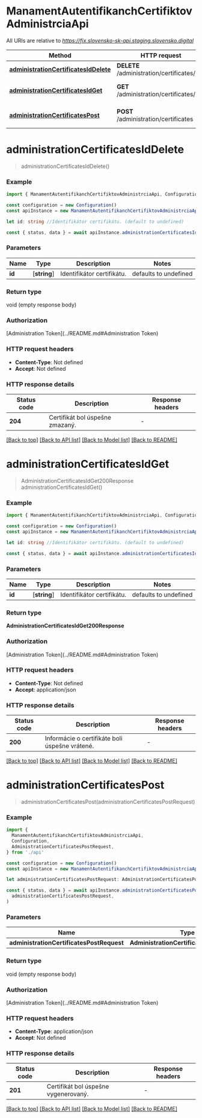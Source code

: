 # ManamentAutentifikanchCertifiktovAdministrciaApi

All URIs are relative to *https://fix.slovensko-sk-api.staging.slovensko.digital*

| Method                                                                        | HTTP request                                 | Description                    |
| ----------------------------------------------------------------------------- | -------------------------------------------- | ------------------------------ |
| [**administrationCertificatesIdDelete**](#administrationcertificatesiddelete) | **DELETE** /administration/certificates/{id} | Zmaže certifikát               |
| [**administrationCertificatesIdGet**](#administrationcertificatesidget)       | **GET** /administration/certificates/{id}    | Vráti informácie o certifikáte |
| [**administrationCertificatesPost**](#administrationcertificatespost)         | **POST** /administration/certificates        | Vygeneruje nový certifikát     |

# **administrationCertificatesIdDelete**

> administrationCertificatesIdDelete()

### Example

```typescript
import { ManamentAutentifikanchCertifiktovAdministrciaApi, Configuration } from './api'

const configuration = new Configuration()
const apiInstance = new ManamentAutentifikanchCertifiktovAdministrciaApi(configuration)

let id: string //Identifikátor certifikátu. (default to undefined)

const { status, data } = await apiInstance.administrationCertificatesIdDelete(id)
```

### Parameters

| Name   | Type         | Description                | Notes                 |
| ------ | ------------ | -------------------------- | --------------------- |
| **id** | [**string**] | Identifikátor certifikátu. | defaults to undefined |

### Return type

void (empty response body)

### Authorization

[Administration Token](../README.md#Administration Token)

### HTTP request headers

- **Content-Type**: Not defined
- **Accept**: Not defined

### HTTP response details

| Status code | Description                     | Response headers |
| ----------- | ------------------------------- | ---------------- |
| **204**     | Certifikát bol úspešne zmazaný. | -                |

[[Back to top]](#) [[Back to API list]](../README.md#documentation-for-api-endpoints) [[Back to Model list]](../README.md#documentation-for-models) [[Back to README]](../README.md)

# **administrationCertificatesIdGet**

> AdministrationCertificatesIdGet200Response administrationCertificatesIdGet()

### Example

```typescript
import { ManamentAutentifikanchCertifiktovAdministrciaApi, Configuration } from './api'

const configuration = new Configuration()
const apiInstance = new ManamentAutentifikanchCertifiktovAdministrciaApi(configuration)

let id: string //Identifikátor certifikátu. (default to undefined)

const { status, data } = await apiInstance.administrationCertificatesIdGet(id)
```

### Parameters

| Name   | Type         | Description                | Notes                 |
| ------ | ------------ | -------------------------- | --------------------- |
| **id** | [**string**] | Identifikátor certifikátu. | defaults to undefined |

### Return type

**AdministrationCertificatesIdGet200Response**

### Authorization

[Administration Token](../README.md#Administration Token)

### HTTP request headers

- **Content-Type**: Not defined
- **Accept**: application/json

### HTTP response details

| Status code | Description                                    | Response headers |
| ----------- | ---------------------------------------------- | ---------------- |
| **200**     | Informácie o certifikáte boli úspešne vrátené. | -                |

[[Back to top]](#) [[Back to API list]](../README.md#documentation-for-api-endpoints) [[Back to Model list]](../README.md#documentation-for-models) [[Back to README]](../README.md)

# **administrationCertificatesPost**

> administrationCertificatesPost(administrationCertificatesPostRequest)

### Example

```typescript
import {
  ManamentAutentifikanchCertifiktovAdministrciaApi,
  Configuration,
  AdministrationCertificatesPostRequest,
} from './api'

const configuration = new Configuration()
const apiInstance = new ManamentAutentifikanchCertifiktovAdministrciaApi(configuration)

let administrationCertificatesPostRequest: AdministrationCertificatesPostRequest //

const { status, data } = await apiInstance.administrationCertificatesPost(
  administrationCertificatesPostRequest,
)
```

### Parameters

| Name                                      | Type                                      | Description | Notes |
| ----------------------------------------- | ----------------------------------------- | ----------- | ----- |
| **administrationCertificatesPostRequest** | **AdministrationCertificatesPostRequest** |             |       |

### Return type

void (empty response body)

### Authorization

[Administration Token](../README.md#Administration Token)

### HTTP request headers

- **Content-Type**: application/json
- **Accept**: Not defined

### HTTP response details

| Status code | Description                          | Response headers |
| ----------- | ------------------------------------ | ---------------- |
| **201**     | Certifikát bol úspešne vygenerovaný. | -                |

[[Back to top]](#) [[Back to API list]](../README.md#documentation-for-api-endpoints) [[Back to Model list]](../README.md#documentation-for-models) [[Back to README]](../README.md)
